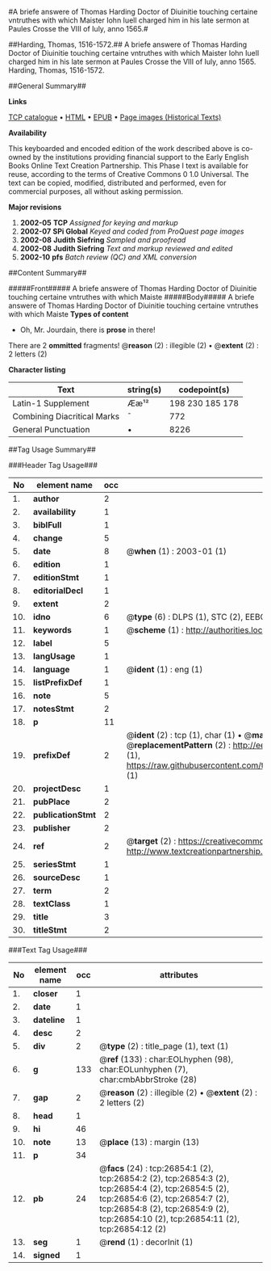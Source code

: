 #A briefe answere of Thomas Harding Doctor of Diuinitie touching certaine vntruthes with which Maister Iohn Iuell charged him in his late sermon at Paules Crosse the VIII of Iuly, anno 1565.#

##Harding, Thomas, 1516-1572.##
A briefe answere of Thomas Harding Doctor of Diuinitie touching certaine vntruthes with which Maister Iohn Iuell charged him in his late sermon at Paules Crosse the VIII of Iuly, anno 1565.
Harding, Thomas, 1516-1572.

##General Summary##

**Links**

[TCP catalogue](http://www.ota.ox.ac.uk/tcp/)  • 
[HTML](http://tei.it.ox.ac.uk/tcp/Texts-HTML/free/A02/A02631.html)  • 
[EPUB](http://tei.it.ox.ac.uk/tcp/Texts-EPUB/free/A02/A02631.epub) • 
[Page images (Historical Texts)](https://data.historicaltexts.jisc.ac.uk/view?pubId=eebo-23742403e&pageId=eebo-23742403e-26854-1)

**Availability**

This keyboarded and encoded edition of the
	       work described above is co-owned by the institutions
	       providing financial support to the Early English Books
	       Online Text Creation Partnership. This Phase I text is
	       available for reuse, according to the terms of Creative
	       Commons 0 1.0 Universal. The text can be copied,
	       modified, distributed and performed, even for
	       commercial purposes, all without asking permission.

**Major revisions**

1. __2002-05__ __TCP__ *Assigned for keying and markup*
1. __2002-07__ __SPi Global__ *Keyed and coded from ProQuest page images*
1. __2002-08__ __Judith Siefring__ *Sampled and proofread*
1. __2002-08__ __Judith Siefring__ *Text and markup reviewed and edited*
1. __2002-10__ __pfs__ *Batch review (QC) and XML conversion*

##Content Summary##

#####Front#####
A briefe answere of Thomas Harding Doctor of Diuinitie touching certaine vntruthes with which Maiste
#####Body#####
A briefe answere of Thomas Harding Doctor of Diuinitie touching certaine vntruthes with which Maiste
**Types of content**

  * Oh, Mr. Jourdain, there is **prose** in there!

There are 2 **ommitted** fragments! 
 @__reason__ (2) : illegible (2)  •  @__extent__ (2) : 2 letters (2)

**Character listing**


|Text|string(s)|codepoint(s)|
|---|---|---|
|Latin-1 Supplement|Ææ¹²|198 230 185 178|
|Combining             Diacritical Marks|̄|772|
|General Punctuation|•|8226|

##Tag Usage Summary##

###Header Tag Usage###

|No|element name|occ|attributes|
|---|---|---|---|
|1.|__author__|2||
|2.|__availability__|1||
|3.|__biblFull__|1||
|4.|__change__|5||
|5.|__date__|8| @__when__ (1) : 2003-01 (1)|
|6.|__edition__|1||
|7.|__editionStmt__|1||
|8.|__editorialDecl__|1||
|9.|__extent__|2||
|10.|__idno__|6| @__type__ (6) : DLPS (1), STC (2), EEBO-CITATION (1), OCLC (1), VID (1)|
|11.|__keywords__|1| @__scheme__ (1) : http://authorities.loc.gov/ (1)|
|12.|__label__|5||
|13.|__langUsage__|1||
|14.|__language__|1| @__ident__ (1) : eng (1)|
|15.|__listPrefixDef__|1||
|16.|__note__|5||
|17.|__notesStmt__|2||
|18.|__p__|11||
|19.|__prefixDef__|2| @__ident__ (2) : tcp (1), char (1)  •  @__matchPattern__ (2) : ([0-9\-]+):([0-9IVX]+) (1), (.+) (1)  •  @__replacementPattern__ (2) : http://eebo.chadwyck.com/downloadtiff?vid=$1&page=$2 (1), https://raw.githubusercontent.com/textcreationpartnership/Texts/master/tcpchars.xml#$1 (1)|
|20.|__projectDesc__|1||
|21.|__pubPlace__|2||
|22.|__publicationStmt__|2||
|23.|__publisher__|2||
|24.|__ref__|2| @__target__ (2) : https://creativecommons.org/publicdomain/zero/1.0/ (1), http://www.textcreationpartnership.org/docs/. (1)|
|25.|__seriesStmt__|1||
|26.|__sourceDesc__|1||
|27.|__term__|2||
|28.|__textClass__|1||
|29.|__title__|3||
|30.|__titleStmt__|2||


###Text Tag Usage###

|No|element name|occ|attributes|
|---|---|---|---|
|1.|__closer__|1||
|2.|__date__|1||
|3.|__dateline__|1||
|4.|__desc__|2||
|5.|__div__|2| @__type__ (2) : title_page (1), text (1)|
|6.|__g__|133| @__ref__ (133) : char:EOLhyphen (98), char:EOLunhyphen (7), char:cmbAbbrStroke (28)|
|7.|__gap__|2| @__reason__ (2) : illegible (2)  •  @__extent__ (2) : 2 letters (2)|
|8.|__head__|1||
|9.|__hi__|46||
|10.|__note__|13| @__place__ (13) : margin (13)|
|11.|__p__|34||
|12.|__pb__|24| @__facs__ (24) : tcp:26854:1 (2), tcp:26854:2 (2), tcp:26854:3 (2), tcp:26854:4 (2), tcp:26854:5 (2), tcp:26854:6 (2), tcp:26854:7 (2), tcp:26854:8 (2), tcp:26854:9 (2), tcp:26854:10 (2), tcp:26854:11 (2), tcp:26854:12 (2)|
|13.|__seg__|1| @__rend__ (1) : decorInit (1)|
|14.|__signed__|1||
